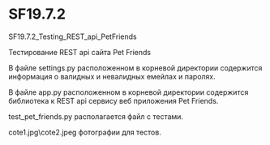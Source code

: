 # SF19.7.2
SF19.7.2_Testing_REST_api_PetFriends

Тестирование REST api сайта Pet Friends

В файле settings.py расположенном в корневой директории содержится информация о валидных и невалидных емейлах и паролях.

В файле app.py расположенном в корневой директории содержится библиотека к REST api сервису веб приложения Pet Friends.

test_pet_friends.py располагается файл с тестами.

cote1.jpg\cote2.jpeg фотографии для тестов.
